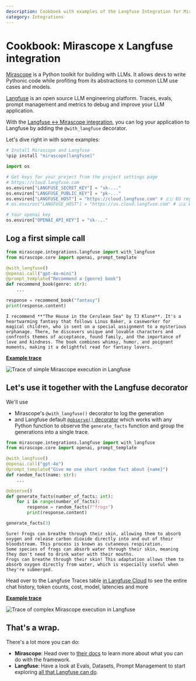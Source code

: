 ```yaml
---
description: Cookbook with examples of the Langfuse Integration for Mirascope (Python).
category: Integrations
---
```


# Cookbook: Mirascope x Langfuse integration

[Mirascope](https://www.mirascope.io/) is a Python toolkit for building with LLMs. It allows devs to write Pythonic code while profiting from its abstractions to common LLM use cases and models.

[Langfuse](/docs) is an open source LLM engineering platform. Traces, evals, prompt management and metrics to debug and improve your LLM application.

With the [Langfuse <-> Mirascope integration](/docs/integrations/mirascope), you can log your application to Langfuse by adding the `@with_langfuse` decorator.

Let's dive right in with some examples:


```python
# Install Mirascope and Langfuse
%pip install "mirascope[langfuse]"
```


```python
import os

# Get keys for your project from the project settings page
# https://cloud.langfuse.com
os.environ["LANGFUSE_SECRET_KEY"] = "sk-..."
os.environ["LANGFUSE_PUBLIC_KEY"] = "pk-..."
os.environ["LANGFUSE_HOST"] = "https://cloud.langfuse.com" # 🇪🇺 EU region
# os.environ["LANGFUSE_HOST"] = "https://us.cloud.langfuse.com" # 🇺🇸 US region

# Your openai key
os.environ["OPENAI_API_KEY"] = "sk-..."
```

## Log a first simple call


```python
from mirascope.integrations.langfuse import with_langfuse
from mirascope.core import openai, prompt_template

@with_langfuse()
@openai.call("gpt-4o-mini")
@prompt_template("Recommend a {genre} book")
def recommend_book(genre: str):
    ...

response = recommend_book("fantasy")
print(response.content)
```

    I recommend **"The House in the Cerulean Sea" by TJ Klune**. It's a heartwarming fantasy that follows Linus Baker, a caseworker for magical children, who is sent on a special assignment to a mysterious orphanage. There, he discovers unique and lovable characters and confronts themes of acceptance, found family, and the importance of love and kindness. The book combines whimsy, humor, and poignant moments, making it a delightful read for fantasy lovers.


[**Example trace**](https://cloud.langfuse.com/project/cloramnkj0002jz088vzn1ja4/traces/84bbb50e-aebc-424a-ae8a-e1012914d46b)

![Trace of simple Mirascope execution in Langfuse](https://langfuse.com/images/cookbook/integration_mirascope_simple.png)

## Let's use it together with the Langfuse decorator

We'll use
- Mirascope's `@with_langfuse()` decorator to log the generation
- and Langfuse default [`@observe()` decorator](https://langfuse.com/docs/sdk/python/decorators) which works with any Python function to observe the `generate_facts` function and group the generations into a single trace.


```python
from mirascope.integrations.langfuse import with_langfuse
from mirascope.core import openai, prompt_template

@with_langfuse()
@openai.call("gpt-4o")
@prompt_template("Give me one short random fact about {name}")
def random_fact(name: str):
    ...

@observe()
def generate_facts(number_of_facts: int):
    for i in range(number_of_facts):
        response = random_facts(f"frogs")
        print(response.content)

generate_facts(3)
```

    Sure! Frogs can breathe through their skin, allowing them to absorb oxygen and release carbon dioxide directly into and out of their bloodstream. This process is known as cutaneous respiration.
    Some species of frogs can absorb water through their skin, meaning they don't need to drink water with their mouths.
    Frogs can breathe through their skin! This adaptation allows them to absorb oxygen directly from water, which is especially useful when they're submerged.


Head over to the Langfuse Traces table [in Langfuse Cloud](https://cloud.langfuse.com ) to see the entire chat history, token counts, cost, model, latencies and more

[**Example trace**](https://cloud.langfuse.com/project/cloramnkj0002jz088vzn1ja4/traces/71eba8c4-3088-4af2-8d35-5b19d668d6aa)

![Trace of complex Mirascope execution in Langfuse](https://langfuse.com/images/cookbook/integration_mirascope_complex.png)

## That's a wrap.

There's a lot more you can do:

- **Mirascope**: Head over to [their docs](https://docs.mirascope.io/latest/) to learn more about what you can do with the framework.
- **Langfuse**: Have a look at Evals, Datasets, Prompt Management to start exploring [all that Langfuse can do](/docs).
